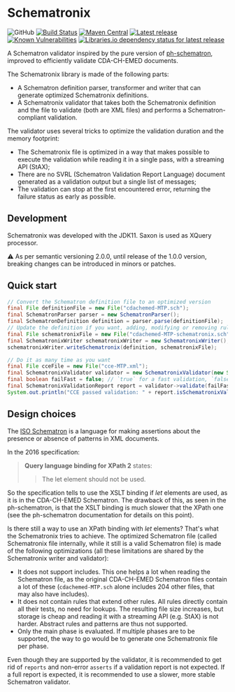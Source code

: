 # Schematronix

![GitHub](https://img.shields.io/github/license/qligier/Schematronix)
[![Build Status](https://travis-ci.org/qligier/Schematronix.png?branch=master)](https://travis-ci.org/qligier/Schematronix)
[![Maven Central](https://maven-badges.herokuapp.com/maven-central/ch.qligier/schematronix/badge.svg?style=flat)](https://search.maven.org/artifact/ch.qligier/schematronix)
[![Latest release](https://img.shields.io/github/release/qligier/Schematronix.svg)](https://github.com/qligier/Schematronix/releases/latest)
[![Known Vulnerabilities](https://snyk.io/test/github/qligier/Schematronix/badge.svg?targetFile=pom.xml)](https://snyk.io/test/github/qligier/Schematronix?targetFile=pom.xml)
[![Libraries.io dependency status for latest release](https://img.shields.io/librariesio/release/github/qligier/Schematronix)](https://libraries.io/maven/ch.qligier:schematronix)

A Schematron validator inspired by the pure version of [ph-schematron](https://github.com/phax/ph-schematron), improved to efficiently
 validate CDA-CH-EMED documents.

The Schematronix library is made of the following parts:

- A Schematron definition parser, transformer and writer that can generate optimized Schematronix definitions.
- A Schematronix validator that takes both the Schematronix definition and the file to validate (both are XML files) and performs a
 Schematron-compliant validation.

The validator uses several tricks to optimize the validation duration and the memory footprint:

- The Schematronix file is optimized in a way that makes possible to execute the validation while reading it in a single pass, with a
 streaming API (StAX);
- There are no SVRL (Schematron Validation Report Language) document generated as a validation output but a single list of messages;
- The validation can stop at the first encountered error, returning the failure status as early as possible.

## Development

Schematronix was developed with the JDK11. Saxon is used as XQuery processor. 

⚠ As per semantic versioning 2.0.0, until release of the 1.0.0 version, breaking changes can be introduced in minors or patches.

## Quick start

```java
// Convert the Schematron definition file to an optimized version
final File definitionFile = new File("cdachemed-MTP.sch");
final SchematronParser parser = new SchematronParser();
final SchematronDefinition definition = parser.parse(definitionFile);
// Update the definition if you want, adding, modifying or removing rules, asserts or reports
final File schematronixFile = new File("cdachemed-MTP-schematronix.sch");
final SchematronixWriter schematronixWriter = new SchematronixWriter();
schematronixWriter.writeSchematronix(definition, schematronixFile);

// Do it as many time as you want
final File cceFile = new File("cce-MTP.xml");
final SchematronixValidator validator = new SchematronixValidator(new StreamSource(cceFile), schematronixFile);
final boolean failFast = false; // `true` for a fast validation, `false` for a complete validation
final SchematronixValidationReport report = validator->validate(failFast);
System.out.println("CCE passed validation: " + report.isSchematronixValid());
```

## Design choices

The [ISO Schematron](http://schematron.com/) is a language for making assertions about the presence or absence of patterns in XML documents.

In the 2016 specification:

> **Query language binding for XPath 2** states:
> > The let element should not be used.

So the specification tells to use the XSLT binding if _let_ elements are used, as it is in the CDA-CH-EMED Schematron.
The drawback of this, as seen in the ph-schematron, is that the XSLT binding is much slower that the XPath one (see the ph-schematron
 documentation for details on this point).
 
Is there still a way to use an XPath binding with _let_ elements?
That's what the Schematronix tries to achieve. The optimized Schematron file (called Schematronix file internally, while it still is a
valid Schematron file) is made of the following optimizations (all these limitations are shared by the Schematronix writer and validator):

- It does not support includes. This one helps a lot when reading the Schematron file, as the original CDA-CH-EMED Schematron files
 contain a lot of these (`cdachemed-MTP.sch` alone includes 204 other files, that may also have includes).
- It does not contain rules that extend other rules. All rules directly contain all their tests, no need for lookups. The resulting file
 size increases, but storage is cheap and reading it with a streaming API (e.g. StAX) is not harder. Abstract rules and patterns are
 thus not supported.
- Only the main phase is evaluated. If multiple phases are to be supported, the way to go would be to generate one Schematronix file per
 phase.
 
Even though they are supported by the validator, it is recommended to get rid of `reports` and non-error `asserts` if a validation report
 is not expected. If a full report is expected, it is recommended to use a slower, more stable Schematron validator.
